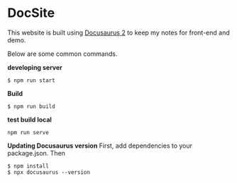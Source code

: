 # DocSite

This website is built using [Docusaurus 2](https://v2.docusaurus.io/) to keep my notes for front-end and demo.

Below are some common commands.

**developing server**

```
$ npm run start
```

**Build**

```
$ npm run build
```
**test build local**
```
npm run serve
```

**Updating Docusaurus version**
First, add dependencies to your package.json.
Then
```
$ npm install
$ npx docusaurus --version
```
